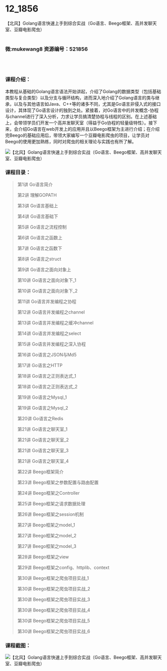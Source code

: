 # 12_1856
【北风】Golang语言快速上手到综合实战（Go语言、Beego框架、高并发聊天室、豆瓣电影爬虫）
<br/></br>
<h3>微:mukewang8 资源编号：521856</h3>
<br/></br>
<h3>课程介绍：</h3>
<p>本教程从基础的<a title="查看与 Go 相关的文章" target="_blank">Go</a>lang语言语法开始讲起，介绍了Golang的数据类型（包括基础类型与复合类型）以及分支与循环结构，进而深入地介绍了Golang语言的类与继承，以及与其他语言如Java、C++等的诸多不同，尤其是Go语言非侵入式的接口设计，其体现了Go语言设计的独到之处。紧接着，对Go语言中的并发概念-协程与channel进行了深入分析，力求让学员搞清楚协程与线程的区别。在上述基础上，会带领学员们开发一个高并发聊天室（得益于Go协程的轻量级特性）。接下来，会介绍Go语言在web开发上的应用并且以Beego框架为主进行介绍；在介绍完Beego的基础应用后，带领大家编写一个豆瓣电影爬虫的项目，让学员对Beego的使用更加熟练，同时对爬虫的相关理论与实践也有所了解。</p>
<p><img src="https://www.ko996.com/wp-content/uploads/img/2018/03/2-234-300x190.png" alt="【北风】Golang语言快速上手到综合实战（Go语言、Beego框架、高并发聊天室、豆瓣电影爬虫）"></p>
<h3>课程目录：</h3>
<blockquote><p>第1讲 Go语言简介</p>
<p>第2讲 理解GOPATH</p>
<p>第3讲 Go语言基础上</p>
<p>第4讲 Go语言基础下</p>
<p>第5讲 Go语言之流程控制</p>
<p>第6讲 Go语言之函数上</p>
<p>第7讲 Go语言之函数下</p>
<p>第8讲 Go语言之struct</p>
<p>第9讲 Go语言之面向对象上</p>
<p>第10讲 Go语言之面向对象下_1</p>
<p>第10讲 Go语言之面向对象下_2</p>
<p>第11讲 Go语言并发编程之协程</p>
<p>第12讲 Go语言并发编程之channel</p>
<p>第13讲 Go语言并发编程之缓冲channel</p>
<p>第14讲 Go语言并发编程之select</p>
<p>第15讲 Go语言并发编程之深入协程</p>
<p>第16讲 Go语言之JSON与Md5</p>
<p>第17讲 Go语言之HTTP</p>
<p>第18讲 Go语言之正则表达式_1</p>
<p>第18讲 Go语言之正则表达式_2</p>
<p>第19讲 Go语言之Mysql_1</p>
<p>第19讲 Go语言之Mysql_2</p>
<p>第20讲 Go语言之Redis</p>
<p>第21讲 Go语言之聊天室_1</p>
<p>第21讲 Go语言之聊天室_2</p>
<p>第21讲 Go语言之聊天室_3</p>
<p>第21讲 Go语言之聊天室_4</p>
<p>第22讲 Beego框架简介</p>
<p>第23讲 Beego框架之参数配置与路由配置</p>
<p>第24讲 Beego框架之Controller</p>
<p>第25讲 Beego框架之请求数据处理</p>
<p>第26讲 Beego框架之session机制</p>
<p>第27讲 Beego框架之model_1</p>
<p>第27讲 Beego框架之model_2</p>
<p>第27讲 Beego框架之model_3</p>
<p>第28讲 Beego框架之view</p>
<p>第29讲 Beego框架之config、httplib、context</p>
<p>第30讲 Beego框架之爬虫项目实战_1</p>
<p>第30讲 Beego框架之爬虫项目实战_2</p>
<p>第30讲 Beego框架之爬虫项目实战_3</p>
<p>第30讲 Beego框架之爬虫项目实战_4</p>
<p>第30讲 Beego框架之爬虫项目实战_5</p>
<p>第30讲 Beego框架之爬虫项目实战_6</p></blockquote>
<div class="info-desc">
<h3>课程截图：</h3>
<p><img src="https://www.ko996.com/wp-content/uploads/img/2018/03/3-249.png" alt="【北风】Golang语言快速上手到综合实战（Go语言、Beego框架、高并发聊天室、豆瓣电影爬虫）"></p>


			
</div>
